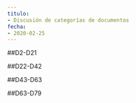 ```yaml
---
titulo:
- Discusión de categorías de documentos
fecha:
- 2020-02-25
---
```


##D2-D21


##D22-D42

##D43-D63

##D63-D79


